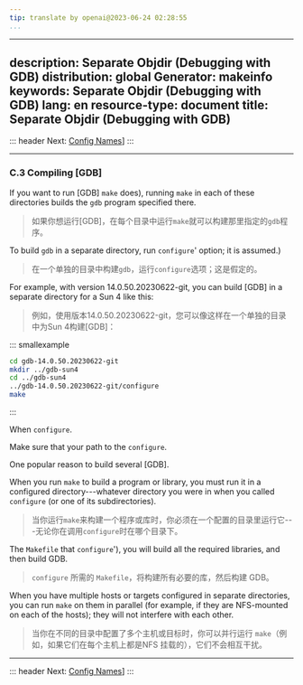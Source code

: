 ```yaml
---
tip: translate by openai@2023-06-24 02:28:55
...
```

---
description: Separate Objdir (Debugging with GDB)
distribution: global
Generator: makeinfo
keywords: Separate Objdir (Debugging with GDB)
lang: en
resource-type: document
title: Separate Objdir (Debugging with GDB)
---
::: header
Next: [Config Names](Config-Names.html#Config-Names)]
:::

---

### C.3 Compiling [GDB]


If you want to run [GDB] `make` does), running `make` in each of these directories builds the `gdb` program specified there.

> 如果你想运行[GDB]，在每个目录中运行`make`就可以构建那里指定的`gdb`程序。


To build `gdb` in a separate directory, run `configure`' option; it is assumed.)

> 在一个单独的目录中构建`gdb`，运行`configure`选项；这是假定的。


For example, with version 14.0.50.20230622-git, you can build [GDB] in a separate directory for a Sun 4 like this:

> 例如，使用版本14.0.50.20230622-git，您可以像这样在一个单独的目录中为Sun 4构建[GDB]：

::: smallexample

```bash
cd gdb-14.0.50.20230622-git
mkdir ../gdb-sun4
cd ../gdb-sun4
../gdb-14.0.50.20230622-git/configure
make
```

:::

When `configure`.

Make sure that your path to the `configure`.

One popular reason to build several [GDB].


When you run `make` to build a program or library, you must run it in a configured directory---whatever directory you were in when you called `configure` (or one of its subdirectories).

> 当你运行`make`来构建一个程序或库时，你必须在一个配置的目录里运行它---无论你在调用`configure`时在哪个目录下。


The `Makefile` that `configure`'), you will build all the required libraries, and then build GDB.

> `configure` 所需的 `Makefile`，将构建所有必要的库，然后构建 GDB。


When you have multiple hosts or targets configured in separate directories, you can run `make` on them in parallel (for example, if they are NFS-mounted on each of the hosts); they will not interfere with each other.

> 当你在不同的目录中配置了多个主机或目标时，你可以并行运行 `make`（例如，如果它们在每个主机上都是NFS 挂载的），它们不会相互干扰。

---

::: header
Next: [Config Names](Config-Names.html#Config-Names)]
:::
